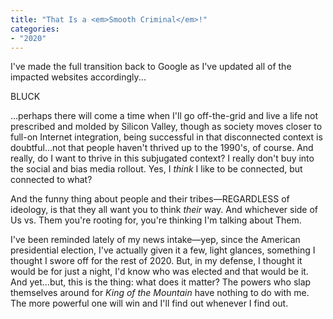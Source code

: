 ```yaml
---
title: "That Is a <em>Smooth Criminal</em>!"
categories:
- "2020"
---
```


I've made the full transition back to Google as I've updated all of the impacted websites accordingly...

BLUCK

...perhaps there will come a time when I'll go off-the-grid and live a life not prescribed and molded by Silicon Valley, though as society moves closer to full-on Internet integration, being successful in that disconnected context is doubtful...not that people haven't thrived up to the 1990's, of course.  And really, do I want to thrive in this subjugated context?  I really don't buy into the social and bias media rollout.  Yes, I *think* I like to be connected, but connected to what?  

And the funny thing about people and their tribes—REGARDLESS of ideology, is that they all want you to think *their* way.  And whichever side of Us vs. Them you're rooting for, you're thinking I'm talking about Them. 

I've been reminded lately of my news intake—yep, since the American presidential election, I've actually given it a few, light glances, something I thought I swore off for the rest of 2020.  But, in my defense, I thought it would be for just a night, I'd know who was elected and that would be it.  And yet...but, this is the thing: what does it matter?  The powers who slap themselves around for *King of the Mountain* have nothing to do with me.  The more powerful one will win and I'll find out whenever I find out.    